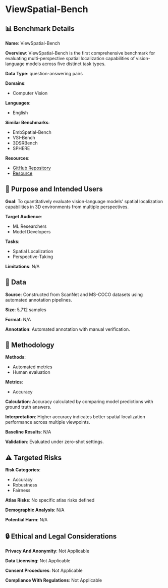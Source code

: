 # ViewSpatial-Bench

## 📊 Benchmark Details

**Name**: ViewSpatial-Bench

**Overview**: ViewSpatial-Bench is the first comprehensive benchmark for evaluating multi-perspective spatial localization capabilities of vision-language models across five distinct task types.

**Data Type**: question-answering pairs

**Domains**:
- Computer Vision

**Languages**:
- English

**Similar Benchmarks**:
- EmbSpatial-Bench
- VSI-Bench
- 3DSRBench
- SPHERE

**Resources**:
- [GitHub Repository](https://github.com/ZJU-REAL/ViewSpatial-Bench)
- [Resource](https://zju-real.github.io/ViewSpatial-Page/)

## 🎯 Purpose and Intended Users

**Goal**: To quantitatively evaluate vision-language models' spatial localization capabilities in 3D environments from multiple perspectives.

**Target Audience**:
- ML Researchers
- Model Developers

**Tasks**:
- Spatial Localization
- Perspective-Taking

**Limitations**: N/A

## 💾 Data

**Source**: Constructed from ScanNet and MS-COCO datasets using automated annotation pipelines.

**Size**: 5,712 samples

**Format**: N/A

**Annotation**: Automated annotation with manual verification.

## 🔬 Methodology

**Methods**:
- Automated metrics
- Human evaluation

**Metrics**:
- Accuracy

**Calculation**: Accuracy calculated by comparing model predictions with ground truth answers.

**Interpretation**: Higher accuracy indicates better spatial localization performance across multiple viewpoints.

**Baseline Results**: N/A

**Validation**: Evaluated under zero-shot settings.

## ⚠️ Targeted Risks

**Risk Categories**:
- Accuracy
- Robustness
- Fairness

**Atlas Risks**:
No specific atlas risks defined

**Demographic Analysis**: N/A

**Potential Harm**: N/A

## 🔒 Ethical and Legal Considerations

**Privacy And Anonymity**: Not Applicable

**Data Licensing**: Not Applicable

**Consent Procedures**: Not Applicable

**Compliance With Regulations**: Not Applicable
